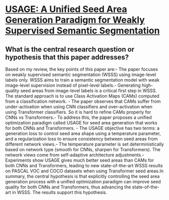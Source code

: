 # [USAGE: A Unified Seed Area Generation Paradigm for Weakly Supervised   Semantic Segmentation](https://arxiv.org/abs/2303.07806)

## What is the central research question or hypothesis that this paper addresses?

 Based on my review, the key points of this paper are:- The paper focuses on weakly supervised semantic segmentation (WSSS) using image-level labels only. WSSS aims to train a semantic segmentation model with weak image-level supervision instead of pixel-level labels.- Generating high-quality seed areas from image-level labels is a critical first step in WSSS. The standard approach is to use Class Activation Maps (CAMs) computed from a classification network. - The paper observes that CAMs suffer from under-activation when using CNN classifiers and over-activation when using Transformer classifiers. So it is hard to refine CAMs properly for CNNs vs Transformers.- To address this, the paper proposes a unified optimization paradigm called USAGE for seed area generation that works for both CNNs and Transformers. - The USAGE objective has two terms: a generation loss to control seed area shape using a temperature parameter, and a regularization loss to ensure consistency between seed areas from different network views.- The temperature parameter is set deterministically based on network type (smooth for CNNs, sharpen for Transformers). The network views come from self-adaptive architecture adjustments.- Experiments show USAGE gives much better seed areas than CAMs for both CNNs and Transformers, leading to new state-of-the-art WSSS results on PASCAL VOC and COCO datasets when using Transformer seed areas.In summary, the central hypothesis is that explicitly controlling the seed area generation process with a unified optimization paradigm can improve seed quality for both CNNs and Transformers, thus advancing the state-of-the-art in WSSS. The results support this hypothesis.
